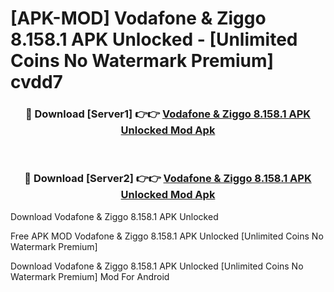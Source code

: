 # [APK-MOD] Vodafone & Ziggo 8.158.1 APK Unlocked - [Unlimited Coins No Watermark Premium] cvdd7



<div align="center">
<h3>🔴 Download [Server1] 👉👉 <a href="https://momento.my/?title=Vodafone_&_Ziggo_8.158.1_APK_Unlocked">Vodafone & Ziggo 8.158.1 APK Unlocked Mod Apk</a></h3><br>

<h3>🔴 Download [Server2] 👉👉 <a href="https://momento.my/?title=Vodafone_&_Ziggo_8.158.1_APK_Unlocked">Vodafone & Ziggo 8.158.1 APK Unlocked Mod Apk</a></h3>
</div>



Download Vodafone & Ziggo 8.158.1 APK Unlocked 

Free APK MOD Vodafone & Ziggo 8.158.1 APK Unlocked [Unlimited Coins No Watermark Premium]

Download Vodafone & Ziggo 8.158.1 APK Unlocked [Unlimited Coins No Watermark Premium] Mod For Android
